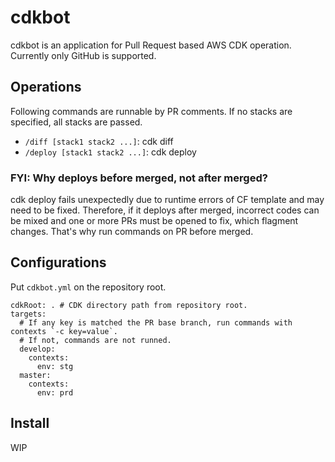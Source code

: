 # cdkbot

cdkbot is an application for Pull Request based AWS CDK operation.
Currently only GitHub is supported.

## Operations

Following commands are runnable by PR comments. 
If no stacks are specified, all stacks are passed.

- `/diff [stack1 stack2 ...]`: cdk diff
- `/deploy [stack1 stack2 ...]`: cdk deploy

### FYI: Why deploys before merged, not after merged?

cdk deploy fails unexpectedly due to runtime errors of CF template and may need to be fixed.
Therefore, if it deploys after merged, incorrect codes can be mixed and one or more PRs must be opened to fix, which flagment changes. That's why run commands on PR before merged.

## Configurations

Put `cdkbot.yml` on the repository root.

```
cdkRoot: . # CDK directory path from repository root.
targets:
  # If any key is matched the PR base branch, run commands with contexts `-c key=value`.
  # If not, commands are not runned.
  develop:
    contexts:
      env: stg
  master:
    contexts:
      env: prd
```

## Install

WIP


